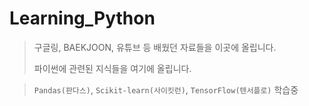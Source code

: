 # Learning_Python

> 구글링, BAEKJOON, 유튜브 등 배웠던 자료들을 이곳에 올립니다.
> 
> 파이썬에 관련된 지식들을 여기에 올립니다.

> `Pandas(판다스)`, `Scikit-learn(사이킷런)`, `TensorFlow(텐서플로)` 학습중
